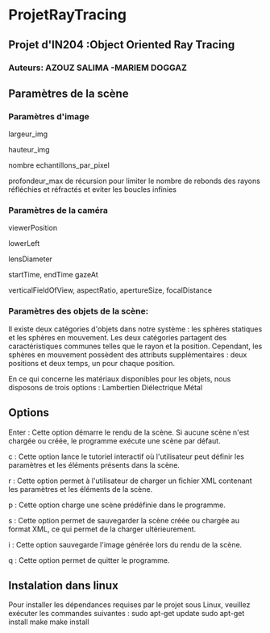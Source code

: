 # ProjetRayTracing
## Projet d'IN204 :Object Oriented Ray Tracing 

### Auteurs: AZOUZ SALIMA -MARIEM DOGGAZ

## Paramètres de la scène

### Paramètres d'image

   largeur_img

   hauteur_img

   nombre echantillons_par_pixel

   profondeur_max de récursion pour limiter le nombre de rebonds des rayons réfléchies et réfractés et eviter les boucles infinies

 ### Paramètres de la caméra

   viewerPosition

   lowerLeft

   lensDiameter

   startTime, endTime
   gazeAt

verticalFieldOfView, aspectRatio, apertureSize, focalDistance


### Paramètres des objets de  la scène:

Il existe deux catégories d'objets dans notre système : les sphères statiques et les sphères en mouvement. Les deux catégories partagent des caractéristiques communes telles que le rayon et la position. Cependant, les sphères en mouvement possèdent des attributs supplémentaires : deux positions et deux temps, un pour chaque position.

En ce qui concerne les matériaux disponibles pour les objets, nous disposons de trois options :
Lambertien
Diélectrique
Métal
## Options

Enter : Cette option démarre le rendu de la scène. Si aucune scène n'est chargée ou créée, le programme exécute une scène par défaut.

c : Cette option lance le tutoriel interactif où l'utilisateur peut définir les paramètres et les éléments présents dans la scène.

r : Cette option permet à l'utilisateur de charger un fichier XML contenant les paramètres et les éléments de la scène. 

p : Cette option charge une scène prédéfinie dans le programme.

s : Cette option permet de sauvegarder la scène créée ou chargée au format XML, ce qui permet de la charger ultérieurement.

i : Cette option sauvegarde l'image générée lors du rendu de la scène.

q : Cette option permet de quitter le programme.

## Instalation dans linux
Pour installer les dépendances requises par le projet sous Linux, veuillez exécuter les commandes suivantes :
sudo apt-get update
sudo apt-get install make
make install





